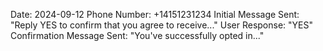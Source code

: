 Date: 2024-09-12
Phone Number: +14151231234
Initial Message Sent: "Reply YES to confirm that you agree to receive..."
User Response: "YES"
Confirmation Message Sent: "You've successfully opted in..."

